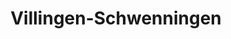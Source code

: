 ---
title: Villingen-Schwenningen
url: /villingen-schwenningen/
latitude: 48.071
longitude: 8.457
---